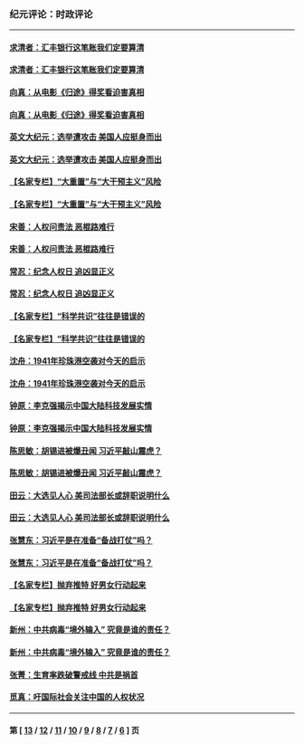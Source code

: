 ### 纪元评论：时政评论
---
#### [求清者：汇丰银行这笔账我们定要算清](../../pages/nsc1025/n12602497.md) 
#### [求清者：汇丰银行这笔账我们定要算清](../../pages/nsc1025/n12602497.md) 
#### [向真：从电影《归途》得奖看迫害真相](../../pages/nsc1025/n12602258.md) 
#### [向真：从电影《归途》得奖看迫害真相](../../pages/nsc1025/n12602258.md) 
#### [英文大纪元：选举遭攻击 美国人应挺身而出](../../pages/nsc1025/n12601463.md) 
#### [英文大纪元：选举遭攻击 美国人应挺身而出](../../pages/nsc1025/n12601463.md) 
#### [【名家专栏】“大重置”与“大干预主义”风险](../../pages/nsc1025/n12601454.md) 
#### [【名家专栏】“大重置”与“大干预主义”风险](../../pages/nsc1025/n12601454.md) 
#### [宋善：人权问责法 恶棍路难行](../../pages/nsc1025/n12602161.md) 
#### [宋善：人权问责法 恶棍路难行](../../pages/nsc1025/n12602161.md) 
#### [常忍：纪念人权日 追凶显正义](../../pages/nsc1025/n12602073.md) 
#### [常忍：纪念人权日 追凶显正义](../../pages/nsc1025/n12602073.md) 
#### [【名家专栏】“科学共识”往往是错误的](../../pages/nsc1025/n12601480.md) 
#### [【名家专栏】“科学共识”往往是错误的](../../pages/nsc1025/n12601480.md) 
#### [沈舟：1941年珍珠港空袭对今天的启示](../../pages/nsc1025/n12601721.md) 
#### [沈舟：1941年珍珠港空袭对今天的启示](../../pages/nsc1025/n12601721.md) 
#### [钟原：李克强揭示中国大陆科技发展实情](../../pages/nsc1025/n12601942.md) 
#### [钟原：李克强揭示中国大陆科技发展实情](../../pages/nsc1025/n12601942.md) 
#### [陈思敏：胡锡进被爆丑闻 习近平敲山震虎？](../../pages/nsc1025/n12600939.md) 
#### [陈思敏：胡锡进被爆丑闻 习近平敲山震虎？](../../pages/nsc1025/n12600939.md) 
#### [田云：大选见人心 美司法部长或辞职说明什么](../../pages/nsc1025/n12600524.md) 
#### [田云：大选见人心 美司法部长或辞职说明什么](../../pages/nsc1025/n12600524.md) 
#### [张慧东：习近平是在准备“备战打仗”吗？](../../pages/nsc1025/n12599114.md) 
#### [张慧东：习近平是在准备“备战打仗”吗？](../../pages/nsc1025/n12599114.md) 
#### [【名家专栏】抛弃推特 好男女行动起来](../../pages/nsc1025/n12599368.md) 
#### [【名家专栏】抛弃推特 好男女行动起来](../../pages/nsc1025/n12599368.md) 
#### [新州：中共病毒“境外输入” 究竟是谁的责任？](../../pages/nsc1025/n12599705.md) 
#### [新州：中共病毒“境外输入” 究竟是谁的责任？](../../pages/nsc1025/n12599705.md) 
#### [张菁：生育率跌破警戒线 中共是祸首](../../pages/nsc1025/n12599640.md) 
#### [觅真：吁国际社会关注中国的人权状况](../../pages/nsc1025/n12599673.md) 

---
#### 第 [ [13](./13.md) / [12](./12.md) / [11](./11.md) / [10](./10.md) / [9](./9.md) / [8](./8.md) / [7](./7.md) / [6](./6.md) ] 页

